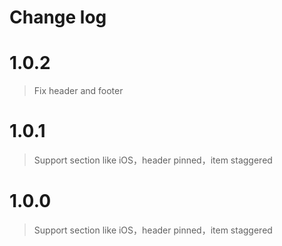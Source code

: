 # Change log

# 1.0.2
>Fix header and footer

# 1.0.1
>Support section like iOS，header pinned，item staggered

# 1.0.0
>Support section like iOS，header pinned，item staggered
